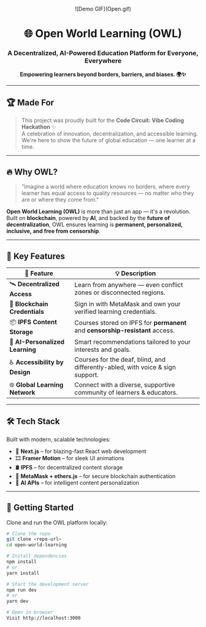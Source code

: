 <p align="center">
  ![Demo GIF](Open.gif)
</p>

<h1 align="center">🌐 Open World Learning (OWL)</h1>
<h3 align="center">A Decentralized, AI-Powered Education Platform for Everyone, Everywhere</h3>

<p align="center">
  <strong>Empowering learners beyond borders, barriers, and biases. 🌍✨</strong>
</p>

---

## 🏆 Made For

> This project was proudly built for the **Code Circuit: Vibe Coding Hackathon** ✨  
> A celebration of innovation, decentralization, and accessible learning.  
> We're here to show the future of global education — one learner at a time.

---

## 🔥 Why OWL?

> "Imagine a world where education knows no borders, where every learner has equal access to quality resources — no matter who they are or where they come from."

**Open World Learning (OWL)** is more than just an app — it's a revolution.  
Built on **blockchain**, powered by **AI**, and backed by the **future of decentralization**, OWL ensures learning is **permanent, personalized, inclusive, and free from censorship**.

---

## 🌟 Key Features

| 🚀 Feature                     | 💡 Description                                                                 |
|------------------------------|------------------------------------------------------------------------------|
| 🛰️ **Decentralized Access**     | Learn from anywhere — even conflict zones or disconnected regions.           |
| 🔐 **Blockchain Credentials**   | Sign in with MetaMask and own your verified learning credentials.            |
| 📦 **IPFS Content Storage**     | Courses stored on IPFS for **permanent** and **censorship-resistant** access.|
| 🤖 **AI-Personalized Learning** | Smart recommendations tailored to your interests and goals.                  |
| ♿ **Accessibility by Design**  | Courses for the deaf, blind, and differently-abled, with voice & sign support.|
| 🌐 **Global Learning Network** | Connect with a diverse, supportive community of learners & educators.        |

---

## 🛠️ Tech Stack

Built with modern, scalable technologies:

- 🧠 **Next.js** – for blazing-fast React web development
- 🎞️ **Framer Motion** – for sleek UI animations
- 🛢️ **IPFS** – for decentralized content storage
- 🦊 **MetaMask + ethers.js** – for secure blockchain authentication
- 🧩 **AI APIs** – for intelligent content personalization

---

## 🚀 Getting Started

Clone and run the OWL platform locally:

```bash
# Clone the repo
git clone <repo-url>
cd open-world-learning

# Install dependencies
npm install
# or
yarn install

# Start the development server
npm run dev
# or
yarn dev

# Open in browser
Visit http://localhost:3000

